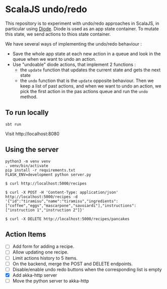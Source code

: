 # ScalaJS undo/redo

This repository is to experiment with undo/redo approaches in ScalaJS, in particular using [Diode](https://github.com/suzaku-io/diode).
Diode is used as an app state container. To mutate this state, we send actions to thios state container.

We have several ways of implementing the undo/redo behaviour :
- Save the whole app state at each new action in a queue and look in the queue when we want to undo an action.
- Use "undoable" diode actions, that implement 2 functions : 
    - the `update` function that updates the current state and gets the next state
    - the `undo` function that is the `update` opposite behaviour.
    Then we keep a list of past actions, and when we want to undo an action, we pick the first action in the pas actions queue and run the `undo` method.
## To run locally

    sbt run
	
Visit http://localhost:8080

## Using the server

    python3 -m venv venv
	. venv/bin/activate
	pip install -r requirements.txt
	FLASK_ENV=development python server.py

    $ curl http://localhost:5000/recipes
	
    $ curl -X POST -H 'Content-Type: application/json' http://localhost:5000/recipes -d '{"id":"tiramisu","name":"tiramisu","ingredients":["coffee","eggs","mascarpone","savoiardi"],"instructions":["instruction 1","instruction 2"]}'

    $ curl -X DELETE http://localhost:5000/recipes/pancakes
	

## Action Items

- [ ] Add form for adding a recipe.
- [ ] Allow updating one recipe.
- [ ] Limit actions history to 5 items.
- [ ] On the backend, merge the POST and DELETE endpoints.
- [ ] Disable/enable undo redo buttons when the corresponding list is empty
- [x] Add akka-http server
- [ ] Move the python server to akka-http
